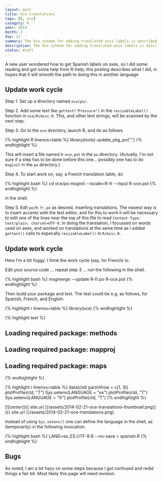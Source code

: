 ```yaml
---
layout: post
title: Oce translations
tags: [R, oce]
category: R
year: 2014
month: 2
day: 12
summary: The Oce scheme for adding translated axis labels is described.
description: The Oce scheme for adding translated axis labels is described.
status: draft
---
```


A new user wondered how to get Spanish labels on axes, so I did some reading and got some help from R-help; this posting describes what I did, in hopes that it will smooth the path to doing this in another language

## Update work cycle

Step 1. Set up a directory named ``oce/po/``.

Step 2. Add some text like ``gettext("Pressure")`` in the ``resizableLabel()`` function in ``oce/R/misc.R``.  This, and other text strings, will be scanned by the next step.

Step 3. Go to the ``oce`` directory, launch R, and do as follows

{% highlight R linenos=table %}
library(tools)
update_pkg_po(".")
{% endhighlight %}

This will insert a file named ``R-oce.pot`` in the ``po`` directory.  (Actually, I'm not sure if a step has to be done before this one... possibly one has to do ``msginit`` in the ``po`` directory.)

Step 4. To start work on, say, a French translation table, do

{% highlight bash %}
cd oce/po
msginit --locale=R-fr --input R-oce.pot
{% endhighlight %}

in the shell.

Step 5. Edit ``po/R-fr.po`` as desired, inserting translations.  The easiest way is to insert accents with the text editor, and for this to work it will be necessary to edit one of the lines near the top of this file to read ``Content-Type: text/plain; charset=UTF-8``.  In doing the translation, I focussed on words used on axes, and worked on translations at the same time as I added ``gettext()`` calls to especally ``resizableLabel()`` in ``R/misc.R``.

## Update work cycle

Here I'm a bit foggy.  I think the work cycle (say, for French) is:

Edit your source code ... repeat step 3 ... run the following in the shell.

{% highlight bash %}
msgmerge --update R-fr.po R-oce.pot
{% endhighlight %}

Then build your package and test.  The test could be e.g. as follows, for Spanish, French, and English.


{% highlight r linenos=table %}
library(oce)
{% endhighlight %}



{% highlight text %}
## Loading required package: methods
## Loading required package: mapproj
## Loading required package: maps
{% endhighlight %}


{% highlight r linenos=table %}
data(ctd)
par(mfrow = c(1, 3))
plotProfile(ctd, "T")
Sys.setenv(LANGUAGE = "es")
plotProfile(ctd, "T")
Sys.setenv(LANGUAGE = "fr")
plotProfile(ctd, "T")
{% endhighlight %}

[![center]({{ site.url }}/assets/2014-02-21-oce-translations-thumbnail.png)]({{ site.url }}/assets/2014-02-21-oce-translations.png)


Instead of using ``Sys.setenv()`` one can define the language in the shell, as (temporarily) in the following invocation.

{% highlight bash %}
LANG=es_ES.UTF-8 R --no-save < spanish.R
{% endhighlight %}

## Bugs

As noted, I am a bit hazy on some steps because I got confused and redid things a fair bit.  Most likely this page will need revision.

